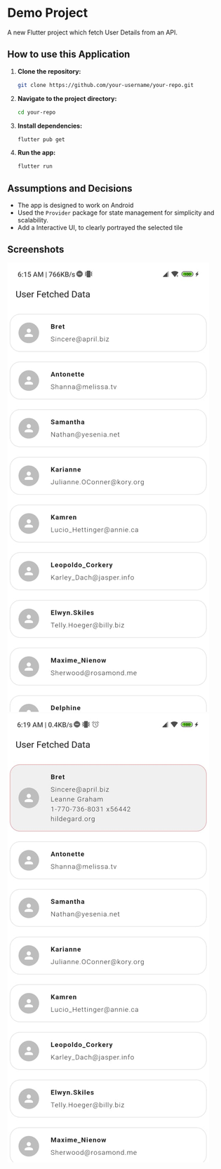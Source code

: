 # Demo Project

A new Flutter project which fetch User Details from an API.

## How to use this Application

1. **Clone the repository:**
   ```bash
   git clone https://github.com/your-username/your-repo.git
   ```

2. **Navigate to the project directory:**
   ```bash
   cd your-repo
   ```

3. **Install dependencies:**
   ```bash
   flutter pub get
   ```

4. **Run the app:**
   ```bash
   flutter run
   ```

## Assumptions and Decisions

-  The app is designed to work on Android
- Used the `Provider` package for state management for simplicity and scalability.
- Add a Interactive UI, to clearly portrayed the selected tile

## Screenshots

![UserData List](screenshots/userdata_List.jpg)
![UserData Selected](screenshots/userdata_selected.jpg)

